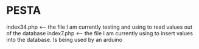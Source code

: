 # PESTA


index34.php <-- the file I am currently testing and using to read values out of the database
index7.php <-- the file I am currently using to insert values into the database. Is being used by an arduino
